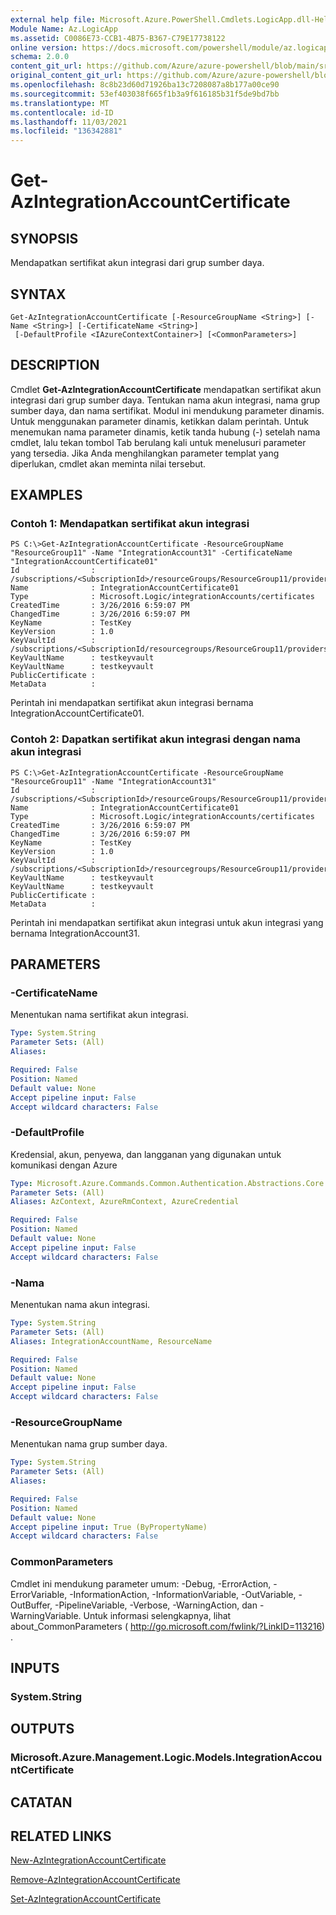 ```yaml
---
external help file: Microsoft.Azure.PowerShell.Cmdlets.LogicApp.dll-Help.xml
Module Name: Az.LogicApp
ms.assetid: C0086E73-CCB1-4B75-B367-C79E17738122
online version: https://docs.microsoft.com/powershell/module/az.logicapp/get-azintegrationaccountcertificate
schema: 2.0.0
content_git_url: https://github.com/Azure/azure-powershell/blob/main/src/LogicApp/LogicApp/help/Get-AzIntegrationAccountCertificate.md
original_content_git_url: https://github.com/Azure/azure-powershell/blob/main/src/LogicApp/LogicApp/help/Get-AzIntegrationAccountCertificate.md
ms.openlocfilehash: 8c8b23d60d71926ba13c7208087a8b177a00ce90
ms.sourcegitcommit: 53ef403038f665f1b3a9f616185b31f5de9bd7bb
ms.translationtype: MT
ms.contentlocale: id-ID
ms.lasthandoff: 11/03/2021
ms.locfileid: "136342881"
---
```

# Get-AzIntegrationAccountCertificate

## SYNOPSIS
Mendapatkan sertifikat akun integrasi dari grup sumber daya.

## SYNTAX

```
Get-AzIntegrationAccountCertificate [-ResourceGroupName <String>] [-Name <String>] [-CertificateName <String>]
 [-DefaultProfile <IAzureContextContainer>] [<CommonParameters>]
```

## DESCRIPTION
Cmdlet **Get-AzIntegrationAccountCertificate** mendapatkan sertifikat akun integrasi dari grup sumber daya.
Tentukan nama akun integrasi, nama grup sumber daya, dan nama sertifikat.
Modul ini mendukung parameter dinamis.
Untuk menggunakan parameter dinamis, ketikkan dalam perintah.
Untuk menemukan nama parameter dinamis, ketik tanda hubung (-) setelah nama cmdlet, lalu tekan tombol Tab berulang kali untuk menelusuri parameter yang tersedia.
Jika Anda menghilangkan parameter templat yang diperlukan, cmdlet akan meminta nilai tersebut.

## EXAMPLES

### Contoh 1: Mendapatkan sertifikat akun integrasi
```
PS C:\>Get-AzIntegrationAccountCertificate -ResourceGroupName "ResourceGroup11" -Name "IntegrationAccount31" -CertificateName "IntegrationAccountCertificate01"
Id                : /subscriptions/<SubscriptionId>/resourceGroups/ResourceGroup11/providers/Microsoft.Logic/integrationAccounts/IntegrationAccount31/certificates/IntegrationAccountCertificate01
Name              : IntegrationAccountCertificate01
Type              : Microsoft.Logic/integrationAccounts/certificates
CreatedTime       : 3/26/2016 6:59:07 PM
ChangedTime       : 3/26/2016 6:59:07 PM
KeyName           : TestKey
KeyVersion        : 1.0
KeyVaultId        : /subscriptions/<SubscriptionId/resourcegroups/ResourceGroup11/providers/microsoft.keyvault/vaults/<name>
KeyVaultName      : testkeyvault
KeyVaultName      : testkeyvault
PublicCertificate : 
MetaData          :
```

Perintah ini mendapatkan sertifikat akun integrasi bernama IntegrationAccountCertificate01.

### Contoh 2: Dapatkan sertifikat akun integrasi dengan nama akun integrasi
```
PS C:\>Get-AzIntegrationAccountCertificate -ResourceGroupName "ResourceGroup11" -Name "IntegrationAccount31"
Id                : /subscriptions/<SubscriptionId>/resourceGroups/ResourceGroup11/providers/Microsoft.Logic/integrationAccounts/IntegrationAccount31/certificates/IntegrationAccountCertificate01
Name              : IntegrationAccountCertificate01
Type              : Microsoft.Logic/integrationAccounts/certificates
CreatedTime       : 3/26/2016 6:59:07 PM
ChangedTime       : 3/26/2016 6:59:07 PM
KeyName           : TestKey
KeyVersion        : 1.0
KeyVaultId        : /subscriptions/<SubscriptionId>/resourcegroups/ResourceGroup11/providers/microsoft.keyvault/vaults/<name>
KeyVaultName      : testkeyvault
KeyVaultName      : testkeyvault
PublicCertificate : 
MetaData          :
```

Perintah ini mendapatkan sertifikat akun integrasi untuk akun integrasi yang bernama IntegrationAccount31.

## PARAMETERS

### -CertificateName
Menentukan nama sertifikat akun integrasi.

```yaml
Type: System.String
Parameter Sets: (All)
Aliases:

Required: False
Position: Named
Default value: None
Accept pipeline input: False
Accept wildcard characters: False
```

### -DefaultProfile
Kredensial, akun, penyewa, dan langganan yang digunakan untuk komunikasi dengan Azure

```yaml
Type: Microsoft.Azure.Commands.Common.Authentication.Abstractions.Core.IAzureContextContainer
Parameter Sets: (All)
Aliases: AzContext, AzureRmContext, AzureCredential

Required: False
Position: Named
Default value: None
Accept pipeline input: False
Accept wildcard characters: False
```

### -Nama
Menentukan nama akun integrasi.

```yaml
Type: System.String
Parameter Sets: (All)
Aliases: IntegrationAccountName, ResourceName

Required: False
Position: Named
Default value: None
Accept pipeline input: False
Accept wildcard characters: False
```

### -ResourceGroupName
Menentukan nama grup sumber daya.

```yaml
Type: System.String
Parameter Sets: (All)
Aliases:

Required: False
Position: Named
Default value: None
Accept pipeline input: True (ByPropertyName)
Accept wildcard characters: False
```

### CommonParameters
Cmdlet ini mendukung parameter umum: -Debug, -ErrorAction, -ErrorVariable, -InformationAction, -InformationVariable, -OutVariable, -OutBuffer, -PipelineVariable, -Verbose, -WarningAction, dan -WarningVariable. Untuk informasi selengkapnya, lihat about_CommonParameters ( http://go.microsoft.com/fwlink/?LinkID=113216) .

## INPUTS

### System.String

## OUTPUTS

### Microsoft.Azure.Management.Logic.Models.IntegrationAccountCertificate

## CATATAN

## RELATED LINKS

[New-AzIntegrationAccountCertificate](./New-AzIntegrationAccountCertificate.md)

[Remove-AzIntegrationAccountCertificate](./Remove-AzIntegrationAccountCertificate.md)

[Set-AzIntegrationAccountCertificate](./Set-AzIntegrationAccountCertificate.md)


